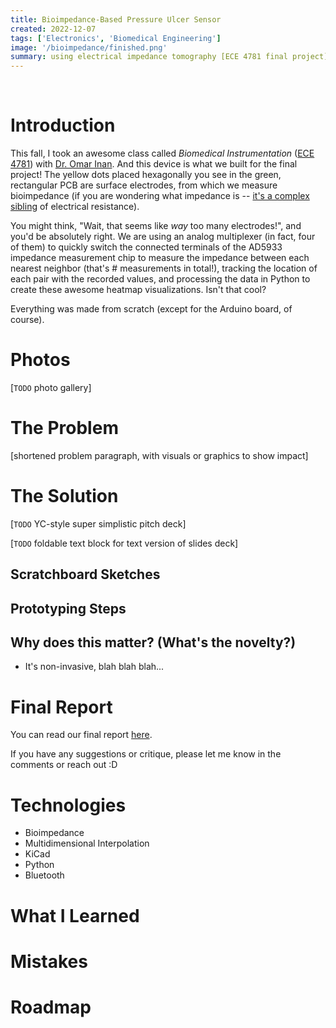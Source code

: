 ```yaml
---
title: Bioimpedance-Based Pressure Ulcer Sensor 
created: 2022-12-07
tags: ['Electronics', 'Biomedical Engineering']
image: '/bioimpedance/finished.png'
summary: using electrical impedance tomography [ECE 4781 final project]
---
```

<br/>

# Introduction

This fall, I took an awesome class called *Biomedical Instrumentation* ([ECE 4781]()) with [Dr. Omar Inan](). And this device is what we built for the final project! The yellow dots placed hexagonally you see in the green, rectangular PCB are surface electrodes, from which we measure bioimpedance (if you are wondering what impedance is -- [it's a complex sibling]() of electrical resistance). 

You might think, "Wait, that seems like *way* too many electrodes!", and you'd be absolutely right. We are using an analog multiplexer (in fact, four of them) to quickly switch the connected terminals of the AD5933 impedance measurement chip to measure the impedance between each nearest neighbor (that's # measurements in total!), tracking the location of each pair with the recorded values, and processing the data in Python to create these awesome heatmap visualizations. Isn't that cool? 

Everything was made from scratch (except for the Arduino board, of course). 

# Photos

[`TODO` photo gallery]

# The Problem

[shortened problem paragraph, with visuals or graphics to show impact]

# The Solution

[`TODO` YC-style super simplistic pitch deck]

[`TODO` foldable text block for text version of slides deck]

## Scratchboard Sketches

## Prototyping Steps

## Why does this matter? (What's the novelty?)

- It's non-invasive,
blah blah blah...

# Final Report

You can read our final report [here](). 

If you have any suggestions or critique, please let me know in the comments or reach out :D

# Technologies

- Bioimpedance
- Multidimensional Interpolation
- KiCad
- Python
- Bluetooth

# What I Learned

# Mistakes

# Roadmap

